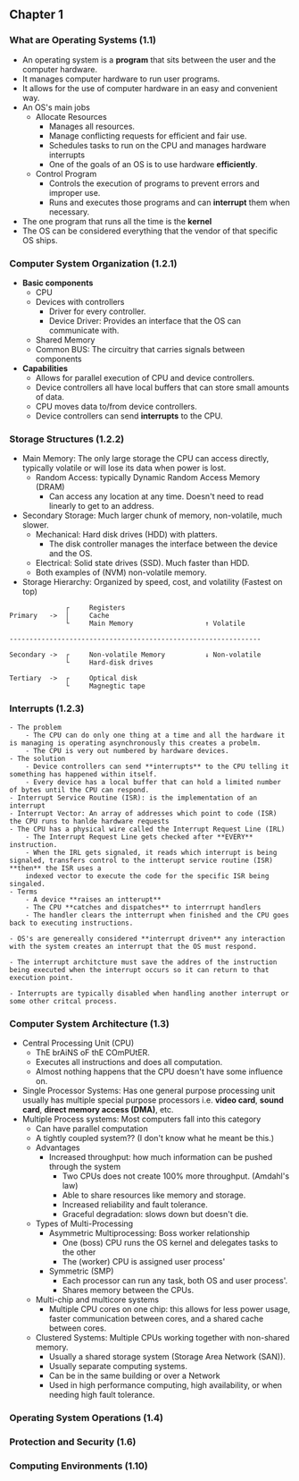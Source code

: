 ## Chapter 1

### What are Operating Systems (1.1)

- An operating system is a **program** that sits between the user and the computer hardware.
- It manages computer hardware to run user programs.
- It allows for the use of computer hardware in an easy and convenient way.
- An OS's main jobs
    - Allocate Resources
        - Manages all resources.
        - Manage conflicting requests for efficient and fair use.
        - Schedules tasks to run on the CPU and manages hardware interrupts
        - One of the goals of an OS is to use hardware **efficiently**. 
    - Control Program
        - Controls the execution of programs to prevent errors and improper use.
        - Runs and executes those programs and can **interrupt** them when necessary.
- The one program that runs all the time is the **kernel**
- The OS can be considered everything that the vendor of that specific OS ships.

### Computer System Organization (1.2.1)
- **Basic components**
    - CPU
    - Devices with controllers
        - Driver for every controller.
        - Device Driver: Provides an interface that the OS can communicate with.
    - Shared Memory
    - Common BUS: The circuitry that carries signals between components
- **Capabilities**
    - Allows for parallel execution of CPU and device controllers.
    - Device controllers all have local buffers that can store small amounts of data.
    - CPU moves data to/from device controllers.
    - Device controllers can send **interrupts** to the CPU.

### Storage Structures (1.2.2)
- Main Memory: The only large storage the CPU can access directly, typically volatile or will lose its data when power is lost.
    - Random Access: typically Dynamic Random Access Memory (DRAM)
        - Can access any location at any time. Doesn't need to read linearly to get to an address.
- Secondary Storage: Much larger chunk of memory, non-volatile, much slower.
    - Mechanical: Hard disk drives (HDD) with platters.
        - The disk controller manages the interface between the device and the OS.
    - Electrical: Solid state drives (SSD). Much faster than HDD.
    - Both examples of (NVM) non-volatile memory.
- Storage Hierarchy: Organized by speed, cost, and volatility (Fastest on top)
```text
              ┌     Registers
Primary   ->  │     Cache
              └     Main Memory                  ↑ Volatile

---------------------------------------------------------------

Secondary ->  ┌     Non-volatile Memory          ↓ Non-volatile
              └     Hard-disk drives

Tertiary  ->  ┌     Optical disk
              └     Magnegtic tape
```
### Interrupts (1.2.3)
    - The problem
        - The CPU can do only one thing at a time and all the hardware it is managing is operating asynchronously this creates a probelm.
        - The CPU is very out numbered by hardware devices.
    - The solution
        - Device controllers can send **interrupts** to the CPU telling it something has happened within itself.
        - Every device has a local buffer that can hold a limited number of bytes until the CPU can respond.
    - Interrupt Service Routine (ISR): is the implementation of an interrupt
    - Interrupt Vector: An array of addresses which point to code (ISR) the CPU runs to hanlde hardware requests
    - The CPU has a physical wire called the Interrupt Request Line (IRL)
        - The Interrupt Request Line gets checked after **EVERY** instruction.
        - When the IRL gets signaled, it reads which interrupt is being signaled, transfers control to the intterupt service routine (ISR) **then** the ISR uses a 
        indexed vector to execute the code for the specific ISR being singaled.
    - Terms
        - A device **raises an intterupt**
        - The CPU **catches and dispatches** to interrrupt handlers
        - The handler clears the intterrupt when finished and the CPU goes back to executing instructions.

    - OS's are genereally considered **interrupt driven** any interaction with the system creates an interrupt that the OS must respond.

    - The interrupt architcture must save the addres of the instruction being executed when the interrupt occurs so it can return to that execution point.

    - Interrupts are typically disabled when handling another interrupt or some other critcal process.


### Computer System Architecture (1.3)
- Central Processing Unit (CPU)
    - ThE brAiNS oF thE COmPUtER.
    - Executes all instructions and does all computation.
    - Almost nothing happens that the CPU doesn't have some influence on.
- Single Processor Systems: Has one general purpose processing unit usually has multiple special purpose processors i.e. **video card**, **sound card**, **direct memory access (DMA)**, etc.
- Multiple Process systems: Most computers fall into this category
    - Can have parallel computation
    - A tightly coupled system?? (I don't know what he meant be this.)
    - Advantages
        - Increased throughput: how much information can be pushed through the system
            - Two CPUs does not create 100% more throughput. (Amdahl's law)
            - Able to share resources like memory and storage.
            - Increased reliability and fault tolerance.
            - Graceful degradation: slows down but doesn't die.
    - Types of Multi-Processing
        - Asymmetric Multiprocessing: Boss worker relationship
            - One (boss) CPU runs the OS kernel and delegates tasks to the other
            - The (worker) CPU is assigned user process'
        - Symmetric (SMP)
            - Each processor can run any task, both OS and user process'.
            - Shares memory between the CPUs.
    - Multi-chip and multicore systems
        - Multiple CPU cores on one chip: this allows for less power usage, faster communication between cores, and a shared cache between cores.
    - Clustered Systems: Multiple CPUs working together with non-shared memory.
        - Usually a shared storage system (Storage Area Network (SAN)).
        - Usually separate computing systems.
        - Can be in the same building or over a Network
        - Used in high performance computing, high availability, or when needing high fault tolerance.

### Operating System Operations (1.4)

### Protection and Security (1.6)

### Computing Environments (1.10)

